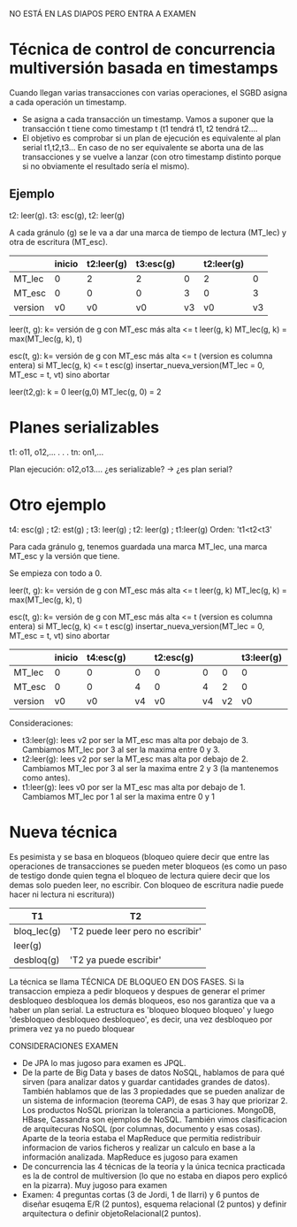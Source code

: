 NO ESTÁ EN LAS DIAPOS PERO ENTRA A EXAMEN
# Técnica de control de concurrencia multiversión basada en timestamps
Cuando llegan varias transacciones con varias operaciones, el SGBD asigna a cada operación un timestamp. 
- Se asigna a cada transacción un timestamp. Vamos a suponer que la transacción t tiene como timestamp t (t1 tendrá t1, t2 tendrá t2....
-  El objetivo es comprobar si un plan de ejecución es equivalente al plan serial t1,t2,t3... En caso de no ser equivalente se aborta una de las transacciones y se vuelve a lanzar (con otro timestamp distinto porque si no obviamente el resultado sería el mismo).
## Ejemplo
t2: leer(g). t3: esc(g), t2: leer(g)


A cada gránulo (g) se le va a dar una marca de tiempo de lectura (MT_lec) y otra de escritura (MT_esc).



|         | inicio | t2:leer(g) | t3:esc(g) |     | t2:leer(g) |     |
| ------- | ------ | ---------- | --------- | --- | ---------- | --- |
| MT_lec  | 0      | 2          | 2         | 0   | 2          | 0   |
| MT_esc  | 0      | 0          | 0         | 3   | 0          | 3   |
| version | v0     | v0         | v0        | v3  | v0         | v3  |

leer(t, g):
	k= versión de g con MT_esc más alta <= t
		leer(g, k)
		MT_lec(g, k) = max(MT_lec(g, k), t)


esc(t, g):
	k= versión de g con MT_esc más  alta <= t (version es columna entera)
	si MT_lec(g, k) <= t
		esc(g)
		insertar_nueva_version(MT_lec = 0, MT_esc = t, vt)
	sino abortar


leer(t2,g):
	k = 0
	leer(g,0)
	MT_lec(g, 0) = 2





# Planes serializables
t1: o11, o12,...
.
.
.
tn: on1,...

Plan ejecución: o12,o13....
¿es serializable? -> ¿es plan serial?




# Otro ejemplo
t4: esc(g) ; t2: est(g) ; t3: leer(g) ; t2: leer(g) ; t1:leer(g)
Orden: 't1<t2<t3' 

Para cada gránulo g, tenemos guardada una marca MT_lec, una marca MT_esc y la versión que tiene.

Se empieza con todo a 0.

leer(t, g):
	k= versión de g con MT_esc más alta <= t
		leer(g, k)
		MT_lec(g, k) = max(MT_lec(g, k), t)




esc(t, g):
	k= versión de g con MT_esc más  alta <= t (version es columna entera)
	si MT_lec(g, k) <= t
		esc(g)
		insertar_nueva_version(MT_lec = 0, MT_esc = t, vt)
	sino abortar

|         | inicio | t4:esc(g) |     | t2:esc(g) |     |     | t3:leer(g) |     |     | t2:leer(g) |     |     | t1:leer(g) |     |     |
| ------- | ------ | --------- | --- | --------- | --- | --- | ---------- | --- | --- | ---------- | --- | --- | ---------- | --- | --- |
| MT_lec  | 0      | 0         | 0   | 0         | 0   | 0   | 0          | 0   | 3   | 0          | 0   | 3   | 1          | 0   | 3   |
| MT_esc  | 0      | 0         | 4   | 0         | 4   | 2   | 0          | 4   | 2   | 0          | 4   | 2   | 0          | 4   | 2   |
| version | v0     | v0        | v4  | v0        | v4  | v2  | v0         | v4  | v2  | v0         | v4  | v2  | v0         | v4  | v2  |


Consideraciones:
- t3:leer(g): lees v2 por ser la MT_esc mas alta por debajo de 3. Cambiamos MT_lec por 3 al ser la maxima entre 0 y 3.
- t2:leer(g): lees v2 por ser la MT_esc mas alta por debajo de 2. Cambiamos MT_lec por 3 al ser la maxima entre 2 y 3 (la mantenemos como antes).
- t1:leer(g): lees v0 por ser la MT_esc mas alta por debajo de 1. Cambiamos MT_lec por 1 al ser la maxima entre 0 y 1



# Nueva técnica
Es pesimista y se basa en bloqueos (bloqueo quiere decir que entre las operaciones de transacciones se pueden meter bloqueos (es como un paso de testigo donde quien tegna el bloqueo de lectura quiere decir que los demas solo pueden leer, no escribir. Con bloqueo de escritura nadie puede hacer ni lectura ni escritura))




| T1          | T2                               |
| ----------- | -------------------------------- |
| bloq_lec(g) | 'T2 puede leer pero no escribir' |
| leer(g)     |                                  |
| desbloq(g)  | 'T2 ya puede escribir'           |

La técnica se llama TÉCNICA DE BLOQUEO EN DOS FASES. Si la transaccion empieza a pedir bloqueos y despues de generar el primer desbloqueo desbloquea los demás bloqueos, eso nos garantiza que va a haber un plan serial. La estructura es 'bloqueo bloqueo bloqueo' y luego 'desbloqueo desbloqueo desbloqueo', es decir, una vez desbloqueo por primera vez ya no puedo bloquear



CONSIDERACIONES EXAMEN
- De JPA lo mas jugoso para examen es JPQL.
- De la parte de Big Data y bases de datos NoSQL, hablamos de para qué sirven (para analizar datos y guardar cantidades grandes de datos). También hablamos que de las 3 propiedades que se pueden analizar de un sistema de informacion (teorema CAP), de esas 3 hay que priorizar 2. Los productos NoSQL priorizan la tolerancia a particiones. MongoDB, HBase, Cassandra son ejemplos de NoSQL. También vimos clasificacion de arquitecuras NoSQL (por columnas, documento y esas cosas). Aparte de la teoria estaba el MapReduce que permitia redistribuir informacion de varios ficheros y realizar un calculo en base a la información analizada. MapReduce es jugoso para examen
- De concurrencia las 4 técnicas de la teoría y la única tecnica practicada es la de control de multiversion (lo que no estaba en diapos pero explicó en la pizarra). Muy jugoso para examen
- Examen: 4 preguntas cortas (3 de Jordi, 1 de Ilarri) y 6 puntos de diseñar esuqema E/R (2 puntos), esquema relacional (2 puntos) y definir arquitectura o definir objetoRelacional(2 puntos). 